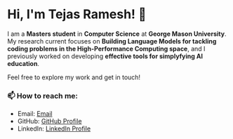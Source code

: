# Hi, I'm Tejas Ramesh! 👋

I am a **Masters student** in **Computer Science** at **George Mason University**. My research current focuses on **Building Language Models for tackling coding problems in the High-Performance Computing space**, and I previously worked on developing **effective tools for simplyfying AI education**.

Feel free to explore my work and get in touch!

### 📫 How to reach me:

- Email: [Email](mailto:tramesh2@gmu.edu)
- GitHub: [GitHub Profile](https://github.com/tejas3070)
- LinkedIn: [LinkedIn Profile](https://www.linkedin.com/in/tejas-ramesh-976203190)


